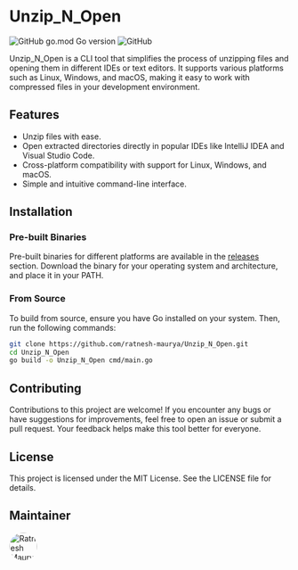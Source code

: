# Unzip_N_Open

![GitHub go.mod Go version](https://img.shields.io/github/go-mod/go-version/ratnesh-maurya/Unzip_N_Open)
![GitHub](https://img.shields.io/github/license/ratnesh-maurya/Unzip_N_Open)

Unzip_N_Open is a CLI tool that simplifies the process of unzipping files and opening them in different IDEs or text editors. It supports various platforms such as Linux, Windows, and macOS, making it easy to work with compressed files in your development environment.

## Features

- Unzip files with ease.
- Open extracted directories directly in popular IDEs like IntelliJ IDEA and Visual Studio Code.
- Cross-platform compatibility with support for Linux, Windows, and macOS.
- Simple and intuitive command-line interface.

## Installation

### Pre-built Binaries

Pre-built binaries for different platforms are available in the [releases](https://github.com/ratnesh-maurya/Unzip_N_Open/releases) section. Download the binary for your operating system and architecture, and place it in your PATH.

### From Source

To build from source, ensure you have Go installed on your system. Then, run the following commands:

```bash
git clone https://github.com/ratnesh-maurya/Unzip_N_Open.git
cd Unzip_N_Open
go build -o Unzip_N_Open cmd/main.go
```

## Contributing
Contributions to this project are welcome! If you encounter any bugs or have suggestions for improvements, feel free to open an issue or submit a pull request. Your feedback helps make this tool better for everyone.

## License
This project is licensed under the MIT License. See the LICENSE file for details.

## Maintainer
[<img src="https://avatars.githubusercontent.com/u/85143283?s=80&amp;v=4" width="50" height="50" alt="Ratnesh Maurya" style="border-radius:50%">](https://github.com/ratnesh-maurya)

